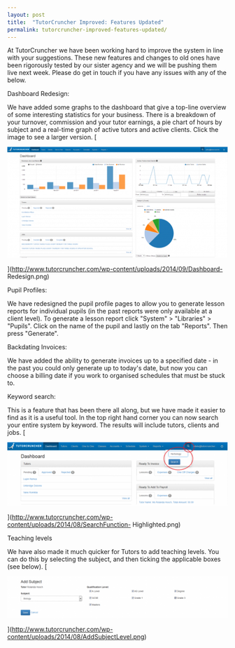 ```yaml
---
layout: post
title:  "TutorCruncher Improved: Features Updated"
permalink: tutorcruncher-improved-features-updated/
---
```

At TutorCruncher we have been working hard to improve the system in line with
your suggestions. These new features and changes to old ones have been
rigorously tested by our sister agency and we will be pushing them live next
week. Please do get in touch if you have any issues with any of the below.

Dashboard Redesign: 

We have added some graphs to the dashboard that give a top-line overview of
some interesting statistics for your business. There is a breakdown of your
turnover, commission and your tutor earnings, a pie chart of hours by subject
and a real-time graph of active tutors and active clients. Click the image to
see a larger version. [

<div class="img-holder full-width">
   <img src="/img/blogs/Dashboard-Redesign-1024x513.png" alt-text="Dashboard Redesign"/>
</div>

](http://www.tutorcruncher.com/wp-content/uploads/2014/09/Dashboard-
Redesign.png)

Pupil Profiles: 

We have redesigned the pupil profile pages to allow you to generate lesson
reports for individual pupils (in the past reports were only available at a
client level). To generate a lesson report click "System" > "Libraries" >
"Pupils". Click on the name of the pupil and lastly on the tab "Reports". Then
press "Generate".

Backdating Invoices: 

We have added the ability to generate invoices up to a specified date - in the
past you could only generate up to today's date, but now you can choose a
billing date if you work to organised schedules that must be stuck to.

Keyword search: 

This is a feature that has been there all along, but we have made it easier to
find as it is a useful tool. In the top right hand corner you can now search
your entire system by keyword. The results will include tutors, clients and
jobs. [

<div class="img-holder full-width">
   <img src="/img/blogs/SearchFunction-Highlighted-1024x294.png" alt-text="SearchFunction-Highlighted"/>
</div>

](http://www.tutorcruncher.com/wp-content/uploads/2014/08/SearchFunction-
Highlighted.png)

Teaching levels 

We have also made it much quicker for Tutors to add teaching levels. You can
do this by selecting the subject, and then ticking the applicable boxes (see
below). [

<div class="img-holder full-width">
   <img src="/img/blogs/AddSubjectLevel-1024x194.png" alt-text="AddSubjectLevel"/>
</div>

](http://www.tutorcruncher.com/wp-content/uploads/2014/08/AddSubjectLevel.png)
